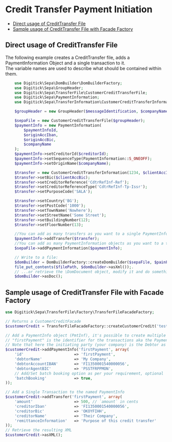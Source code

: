 Credit Transfer Payment Initiation
===============================

* [Direct usage of CreditTransfer File](#direct-usage-of-credittransfer-file)
* [Sample usage of CreditTransfer File with Facade Factory](#sample-usage-of-credittransfer-file-with-facade-factory)


Direct usage of CreditTransfer File
-------------------------------------
The following example creates a CreditTransfer file, adds a PaymentInformation Object and a single transaction to it.  
The variable names are used to describe what should be contained within them.

```php
    use Digitick\Sepa\DomBuilder\DomBuilderFactory;
    use Digitick\Sepa\GroupHeader;
    use Digitick\Sepa\TransferFile\CustomerCreditTransferFile;
    use Digitick\Sepa\PaymentInformation;
    use Digitick\Sepa\TransferInformation\CustomerCreditTransferInformation;

    $groupHeader = new GroupHeader($messageIdentification, $companyName);

    $sepaFile = new CustomerCreditTransferFile($groupHeader);
    $paymentInfo = new PaymentInformation(
        $paymentInfoId,
        $originAccIban,
        $originAccBic,
        $companyName
    );
    $paymentInfo->setCreditorId($creditorId);
    $paymentInfo->setSequenceType(PaymentInformation::S_ONEOFF);
    $paymentInfo->setOriginName($companyName);

    $transfer = new CustomerCreditTransferInformation(1234, $clientAccIban, $clientName, $endToEndId);
    $transfer->setBic($clientAccBic);
    $transfer->setCreditorReference('CdtrRefInf-Ref');
    $transfer->setCreditorReferenceType('CdtrRefInf-Tp-Issr');
    $transfer->setPurposeCode('SALA');

    $transfer->setCountry('BG');
    $transfer->setPostCode('1000');
    $transfer->setTownName('Nowhere');
    $transfer->setStreetName('Some Street');
    $transfer->setBuildingNumber(12);
    $transfer->setFloorNumber(13);

    //You can add as many transfers as you want to a single PaymentInformation object
    $paymentInfo->addTransfer($transfer);
    //You can add as many PaymentInformation objects as you want to a transfer file
    $sepaFile->addPaymentInformation($paymentInfo);

    // Write to a file:
    $domBuilder = DomBuilderFactory::createDomBuilder($sepaFile, $painFormat); //For e.g. 'pain.001.001.08'
    file_put_contents($filePath, $domBuilder->asXml());.
    // ...or retrieve the \DomDocument object, modify it and do something else with it:
    $domBuilder->asDoc();
```


Sample usage of CreditTransfer File with Facade Factory
-------------------------------------

```php
use Digitick\Sepa\TransferFile\Factory\TransferFileFacadeFactory;

// Returns a CustomerCreditFacade
$customerCredit = TransferFileFacadeFactory::createCustomerCredit('test123', 'Me');

// Add a PaymentInfo object (PmtInf), it's possible to create multiple such objects in one ISO20022 file
// "firstPayment" is the identifier for the transactions aka the PaymentInfoId (PmtInfId)
// Note that here the initiating party (your company) is the Debtor as opposed to being the Creditor when we initiate a Direct Debit
$customerCredit->addPaymentInfo('firstPayment', array(
    'id'                      => 'firstPayment',
    'debtorName'              => 'My Company',
    'debtorAccountIBAN'       => 'FI1350001540000056',
    'debtorAgentBIC'          => 'PSSTFRPPMON',
    // Add/Set batch booking option as per your requirement, optional
    'batchBooking'            => true, 
));

// Add a Single Transaction to the named PaymentInfo
$customerCredit->addTransfer('firstPayment', array(
    'amount'                  => 500, // `amount` in cents
    'creditorIban'            => 'FI1350001540000056',
    'creditorBic'             => 'OKOYFIHH',
    'creditorName'            => 'Their Company',
    'remittanceInformation'   => 'Purpose of this credit transfer'
));
// Retrieve the resulting XML
$customerCredit->asXML();
```
